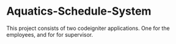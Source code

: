 # Aquatics-Schedule-System

This project consists of two codeigniter applications. One for the employees, and for for supervisor.
